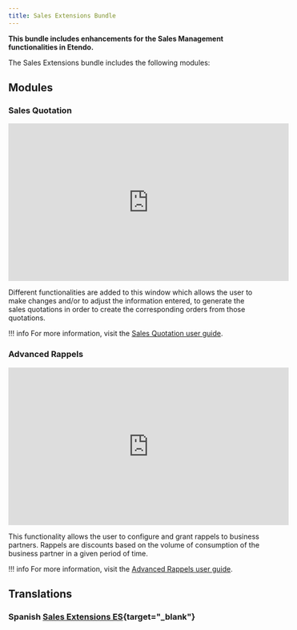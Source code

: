 ```yaml
---
title: Sales Extensions Bundle
---
```

**This bundle includes enhancements for the Sales Management functionalities in Etendo.** 

The Sales Extensions bundle includes the following modules:

## Modules

### Sales Quotation

<iframe width="560" height="315" src="https://www.youtube.com/embed/xkWfvKOXTUg" title="YouTube video player" frameborder="0" allow="accelerometer; autoplay; clipboard-write; encrypted-media; gyroscope; picture-in-picture" allowfullscreen></iframe>

Different functionalities are added to this window which allows the user to make changes and/or to adjust the information entered, to generate the sales quotations in order to create the corresponding orders from those quotations.

!!! info
        For more information, visit the [Sales Quotation user guide](/docs/products/etendo-classic/user-guide/sales-management/transactions#advanced-sales-quotation).


### Advanced Rappels

<iframe width="560" height="315" src="https://www.youtube.com/embed/_iBwlVHvF4c" title="YouTube video player" frameborder="0" allow="accelerometer; autoplay; clipboard-write; encrypted-media; gyroscope; picture-in-picture; web-share" allowfullscreen></iframe>

This functionality allows the user to configure and grant rappels to business partners. Rappels are discounts based on the volume of consumption of the business partner in a given period of time.

!!! info
        For more information, visit the [Advanced Rappels user guide](/docs/products/etendo-classic/user-guide/master-data-management/master-data/#advanced-rappels).

## Translations

### Spanish [Sales Extensions ES](https://marketplace.etendo.cloud/?#/product-details?module=32AF7995603A4CCBB68FE24DDD8536D7){target="_blank"}
